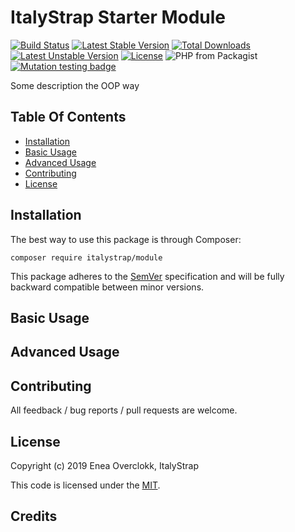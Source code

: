 # ItalyStrap Starter Module

[![Build Status](https://travis-ci.org/ItalyStrap/module.svg?branch=master)](https://travis-ci.org/ItalyStrap/module)
[![Latest Stable Version](https://img.shields.io/packagist/v/italystrap/module.svg)](https://packagist.org/packages/italystrap/module)
[![Total Downloads](https://img.shields.io/packagist/dt/italystrap/module.svg)](https://packagist.org/packages/italystrap/module)
[![Latest Unstable Version](https://img.shields.io/packagist/vpre/italystrap/module.svg)](https://packagist.org/packages/italystrap/module)
[![License](https://img.shields.io/packagist/l/italystrap/module.svg)](https://packagist.org/packages/italystrap/module)
![PHP from Packagist](https://img.shields.io/packagist/php-v/italystrap/module)
[![Mutation testing badge](https://img.shields.io/endpoint?style=flat&url=https%3A%2F%2Fbadge-api.stryker-mutator.io%2Fgithub.com%2FItalyStrap%2Fcache%2Fmaster)](https://dashboard.stryker-mutator.io/reports/github.com/ItalyStrap/module/master)

Some description the OOP way

## Table Of Contents

* [Installation](#installation)
* [Basic Usage](#basic-usage)
* [Advanced Usage](#advanced-usage)
* [Contributing](#contributing)
* [License](#license)

## Installation

The best way to use this package is through Composer:

```CMD
composer require italystrap/module
```
This package adheres to the [SemVer](http://semver.org/) specification and will be fully backward compatible between minor versions.

## Basic Usage

## Advanced Usage

## Contributing

All feedback / bug reports / pull requests are welcome.

## License

Copyright (c) 2019 Enea Overclokk, ItalyStrap

This code is licensed under the [MIT](LICENSE).

## Credits
